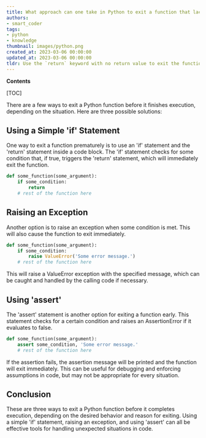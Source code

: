 ```yaml
---
title: What approach can one take in Python to exit a function that lacks a return value before it completes (such as when a condition is not met)?
authors:
- smart_coder
tags:
- python
- knowledge
thumbnail: images/python.png
created_at: 2023-03-06 00:00:00
updated_at: 2023-03-06 00:00:00
tldr: Use the `return` keyword with no return value to exit the function.
---
```


**Contents**

[TOC]

There are a few ways to exit a Python function before it finishes execution, depending on the situation. Here are three possible solutions:

## Using a Simple 'if' Statement

One way to exit a function prematurely is to use an 'if' statement and the 'return' statement inside a code block. The 'if' statement checks for some condition that, if true, triggers the 'return' statement, which will immediately exit the function.

```python
def some_function(some_argument):
    if some_condition:
        return
    # rest of the function here
```

## Raising an Exception

Another option is to raise an exception when some condition is met. This will also cause the function to exit immediately.

```python
def some_function(some_argument):
    if some_condition:
        raise ValueError('Some error message.')
    # rest of the function here
```

This will raise a ValueError exception with the specified message, which can be caught and handled by the calling code if necessary.

## Using 'assert'

The 'assert' statement is another option for exiting a function early. This statement checks for a certain condition and raises an AssertionError if it evaluates to false. 

```python
def some_function(some_argument):
    assert some_condition, 'Some error message.'
    # rest of the function here
```

If the assertion fails, the assertion message will be printed and the function will exit immediately. This can be useful for debugging and enforcing assumptions in code, but may not be appropriate for every situation.

## Conclusion

These are three ways to exit a Python function before it completes execution, depending on the desired behavior and reason for exiting. Using a simple 'if' statement, raising an exception, and using 'assert' can all be effective tools for handling unexpected situations in code.
